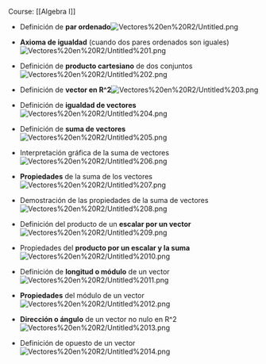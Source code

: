 Course: [[Algebra I]]


- Definición de **par ordenado**![Vectores%20en%20R2/Untitled.png](Images/Vectores%20en%20R2/Untitled.png)

- **Axioma de igualdad** (cuando dos pares ordenados son iguales)![Vectores%20en%20R2/Untitled%201.png](Images/Vectores%20en%20R2/Untitled%201.png)

- Definición de **producto cartesiano** de dos conjuntos![Vectores%20en%20R2/Untitled%202.png](Images/Vectores%20en%20R2/Untitled%202.png)

- Definición de **vector en R^2**![Vectores%20en%20R2/Untitled%203.png](Images/Vectores%20en%20R2/Untitled%203.png)

- Definición de **igualdad de vectores**![Vectores%20en%20R2/Untitled%204.png](Images/Vectores%20en%20R2/Untitled%204.png)

- Definición de **suma de vectores**![Vectores%20en%20R2/Untitled%205.png](Images/Vectores%20en%20R2/Untitled%205.png)

- Interpretación gráfica de la suma de vectores![Vectores%20en%20R2/Untitled%206.png](Images/Vectores%20en%20R2/Untitled%206.png)

- **Propiedades** de la suma de los vectores![Vectores%20en%20R2/Untitled%207.png](Images/Vectores%20en%20R2/Untitled%207.png)

- Demostración de las propiedades de la suma de vectores![Vectores%20en%20R2/Untitled%208.png](Images/Vectores%20en%20R2/Untitled%208.png)

- Definición del producto de un **escalar por un vector**![Vectores%20en%20R2/Untitled%209.png](Images/Vectores%20en%20R2/Untitled%209.png)

- Propiedades del **producto por un escalar y la suma**![Vectores%20en%20R2/Untitled%2010.png](Images/Vectores%20en%20R2/Untitled%2010.png)

- Definición de **longitud o módulo** de un vector![Vectores%20en%20R2/Untitled%2011.png](Images/Vectores%20en%20R2/Untitled%2011.png)

- **Propiedades** del módulo de un vector![Vectores%20en%20R2/Untitled%2012.png](Images/Vectores%20en%20R2/Untitled%2012.png)

- **Dirección o ángulo** de un vector no nulo en R^2![Vectores%20en%20R2/Untitled%2013.png](Images/Vectores%20en%20R2/Untitled%2013.png)

- Definición de opuesto de un vector![Vectores%20en%20R2/Untitled%2014.png](Images/Vectores%20en%20R2/Untitled%2014.png)